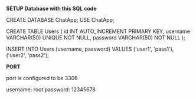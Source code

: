 **SETUP Database with this SQL code**

CREATE DATABASE ChatApp;
USE ChatApp;

CREATE TABLE Users (
id INT AUTO_INCREMENT PRIMARY KEY,
username VARCHAR(50) UNIQUE NOT NULL,
password VARCHAR(50) NOT NULL
);

INSERT INTO Users (username, password) VALUES ('user1', 'pass1'), ('user2', 'pass2');

**PORT**

port is configured to be 3306

username: root
password: 12345678